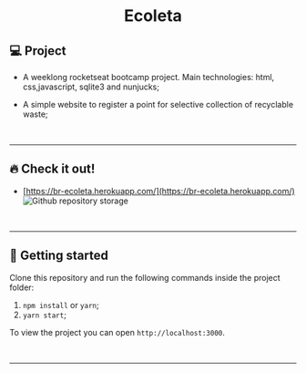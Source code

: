 <h1 align="center">
  Ecoleta
</h1>

## 💻 Project

- A weeklong rocketseat bootcamp project. Main technologies: html, css,javascript, sqlite3 and nunjucks;

- A simple website to register a point for selective collection of recyclable waste;

<p>&nbsp;&nbsp;</p>

---

## 🔥 Check it out!

- [https://br-ecoleta.herokuapp.com/](https://br-ecoleta.herokuapp.com/)
  ![Github repository storage](public/assets/images/ecoleta.gif)

<p>&nbsp;&nbsp;</p>

---

## 🚀 Getting started

Clone this repository and run the following commands inside the project folder:

1. `npm install` or `yarn`;
2. `yarn start`;

To view the project you can open `http://localhost:3000`.

<p>&nbsp;&nbsp;</p>

---

